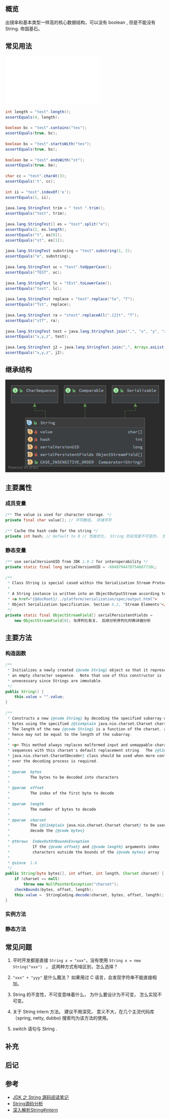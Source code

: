 
## 概览
出镜率和基本类型一样高的核心数据结构，可以没有 boolean , 但是不能没有 String. 帝国基石。  

## 常见用法
![测试类](../tests/lang/StringTest.java)
```java
int length = "test".length();
assertEquals(4, length);

boolean bc = "test".contains("tes");
assertEquals(true, bc);

boolean bs = "test".startsWith("tes");
assertEquals(true, bs);

boolean be = "test".endsWith("st");
assertEquals(true, be);

char cc = "test".charAt(3);
assertEquals('t', cc);

int ii = "test".indexOf('e');
assertEquals(1, ii);

java.lang.StringTest trim = " test ".trim();
assertEquals("test", trim);

java.lang.StringTest[] es = "test".split("e");
assertEquals(2, es.length);
assertEquals("t", es[0]);
assertEquals("st", es[1]);

java.lang.StringTest substring = "test".substring(1, 2);
assertEquals("e", substring);

java.lang.StringTest uc = "test".toUpperCase();
assertEquals("TEST", uc);

java.lang.StringTest lc = "tEst".toLowerCase();
assertEquals("test", lc);

java.lang.StringTest replace = "test".replace("te", "T");
assertEquals("Tst", replace);

java.lang.StringTest ra = "stest".replaceAll(".{2}t", "T");
assertEquals("stT", ra);

java.lang.StringTest test = java.lang.StringTest.join(",", "x", "y", "z");
assertEquals("x,y,z", test);

java.lang.StringTest j2 = java.lang.StringTest.join(",", Arrays.asList("x", "y", "z"));
assertEquals("x,y,z", j2);

```

## 继承结构
![java.lang.String](java.lang.String.png)
## 主要属性
### 成员变量
```java
/** The value is used for character storage. */
private final char value[]; // 字符数组， 存储字符

/** Cache the hash code for the string */
private int hash; // Default to 0 // 性能优化， String 的实现是不可变的， 生命周期内 hash 也是不会变得， 不用每次计算。 
```
### 静态变量
```java
/** use serialVersionUID from JDK 1.0.2 for interoperability */
private static final long serialVersionUID = -6849794470754667710L;

/**
 * Class String is special cased within the Serialization Stream Protocol.
 *
 * A String instance is written into an ObjectOutputStream according to
 * <a href="{@docRoot}/../platform/serialization/spec/output.html">
 * Object Serialization Specification, Section 6.2, "Stream Elements"</a>
 */
private static final ObjectStreamField[] serialPersistentFields =
    new ObjectStreamField[0]; 与序列化有关， 后续分析序列化时再详细分析
```

## 主要方法
### 构造函数
```java
/**
 * Initializes a newly created {@code String} object so that it represents
 * an empty character sequence.  Note that use of this constructor is
 * unnecessary since Strings are immutable.
 */
public String() {
    this.value = "".value;
}

/**
 * Constructs a new {@code String} by decoding the specified subarray of
 * bytes using the specified {@linkplain java.nio.charset.Charset charset}.
 * The length of the new {@code String} is a function of the charset, and
 * hence may not be equal to the length of the subarray.
 *
 * <p> This method always replaces malformed-input and unmappable-character
 * sequences with this charset's default replacement string.  The {@link
 * java.nio.charset.CharsetDecoder} class should be used when more control
 * over the decoding process is required.
 *
 * @param  bytes
 *         The bytes to be decoded into characters
 *
 * @param  offset
 *         The index of the first byte to decode
 *
 * @param  length
 *         The number of bytes to decode
 *
 * @param  charset
 *         The {@linkplain java.nio.charset.Charset charset} to be used to
 *         decode the {@code bytes}
 *
 * @throws  IndexOutOfBoundsException
 *          If the {@code offset} and {@code length} arguments index
 *          characters outside the bounds of the {@code bytes} array
 *
 * @since  1.6
 */
public String(byte bytes[], int offset, int length, Charset charset) {
    if (charset == null)
        throw new NullPointerException("charset");
    checkBounds(bytes, offset, length);
    this.value =  StringCoding.decode(charset, bytes, offset, length);
}

```
### 实例方法


### 静态方法

## 常见问题
1. 平时开发都是直接 ```String x = "xxx"```，没有使用 ```String x = new String("xxx") ``` ， 这两种方式有啥区别，怎么选择？

2. ```"xxx" + "yyy"``` 是什么魔法？ 如果用过 C 语言，会发现字符串不能直接相加。

3. String 的不变性，不可变意味着什么， 为什么要设计为不可变， 怎么实现不可变。 

4. 关于 String intern 方法。
建议不用深究， 意义不大，在几个主流代码库（spring, netty, dubbo) 搜索均为该方法的使用。

5. switch 语句与 String .

## 补充

## 后记

## 参考
- [JDK 之 String 源码阅读笔记](https://emacsist.github.io/2017/07/01/jdk-%E4%B9%8B-string-%E6%BA%90%E7%A0%81%E9%98%85%E8%AF%BB%E7%AC%94%E8%AE%B0/)
- [String源码分析](https://juejin.im/post/59fffddc5188253d6816f9c1)
- [深入解析String#intern](https://tech.meituan.com/2014/03/06/in-depth-understanding-string-intern.html)
